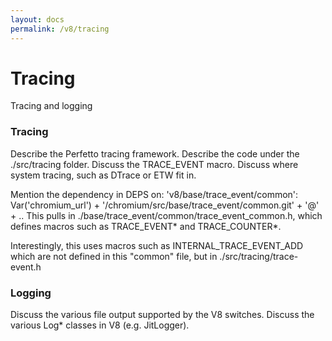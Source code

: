 ```yaml
---
layout: docs
permalink: /v8/tracing
---
```


# Tracing

Tracing and logging

### Tracing
Describe the Perfetto tracing framework.
Describe the code under the ./src/tracing folder.
Discuss the TRACE_EVENT macro.
Discuss where system tracing, such as DTrace or ETW fit in.

Mention the dependency in DEPS on:
  'v8/base/trace_event/common':
    Var('chromium_url') + '/chromium/src/base/trace_event/common.git' + '@' + ..
This pulls in ./base/trace_event/common/trace_event_common.h, which defines
macros such as TRACE_EVENT* and TRACE_COUNTER*.

Interestingly, this uses macros such as INTERNAL_TRACE_EVENT_ADD which are not
defined in this "common" file, but in ./src/tracing/trace-event.h


### Logging
Discuss the various file output supported by the V8 switches.
Discuss the various Log* classes in V8 (e.g. JitLogger).
